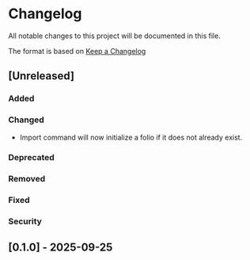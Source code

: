# Changelog

All notable changes to this project will be documented in this file.

The format is based on [Keep a Changelog](https://keepachangelog.com/en/1.0.0/)

## [Unreleased]

### Added

### Changed

- Import command will now initialize a folio if it does not already exist.

### Deprecated

### Removed

### Fixed

### Security

## [0.1.0] - 2025-09-25
